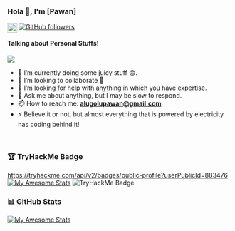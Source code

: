### Hola 👋, I'm [Pawan]

<a href="https://www.linkedin.com/in/apawan/">
  <img align="left" alt="Pawan's LinkedIn" width="22px" src="https://cdn-icons-png.flaticon.com/512/174/174857.png" />
</a>

[![GitHub followers](https://img.shields.io/github/followers/c01d43am.svg?style=social&label=Follow)](https://github.com/c01d43am?tab=followers)

#### Talking about Personal Stuffs!

<img src='https://user-images.githubusercontent.com/57133330/188281408-c67df9ee-fd1f-4b37-833b-f02848f1ce02.gif' align='middle'>

- 🔭 I’m currently doing some juicy stuff 😊.
- 👯 I’m looking to collaborate 🤘
- 🤔 I’m looking for help with anything in which you have expertise.
- 💬 Ask me about anything, but I may be slow to respond.
- 📫 How to reach me: **alugolupawan@gmail.com**
- ⚡ Believe it or not, but almost everything that is powered by electricity has coding behind it!

</br>

### 🏆 TryHackMe Badge
https://tryhackme.com/api/v2/badges/public-profile?userPublicId=883476
[![My Awesome Stats](https://awesome-github-stats.azurewebsites.net/user-stats/c01d43am?cardType=octocat&theme=dark&preferLogin=true)](https://git.io/awesome-stats-card)
<img src="https://tryhackme-badges.s3.amazonaws.com/c01d43am.png" alt="TryHackMe Badge" />

### 📊 GitHub Stats
[![My Awesome Stats](https://awesome-github-stats.azurewebsites.net/user-stats/c01d43am?cardType=octocat&theme=dark&preferLogin=true)](https://git.io/awesome-stats-card)
